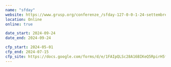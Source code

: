 ```yaml
---
name: "sfday"
website: https://www.grusp.org/conferenze_/sfday-127-0-0-1-24-settembre-2024/
location: Online
online: true

date_start: 2024-09-24
date_end: 2024-09-24

cfp_start: 2024-05-01
cfp_end: 2024-07-15
cfp_site: https://docs.google.com/forms/d/e/1FAIpQLSc28A16BIKeQ5RpirH5f6j3jyIMHOG2NZrEwAjvfgrxo72y1w/viewform
---
```

